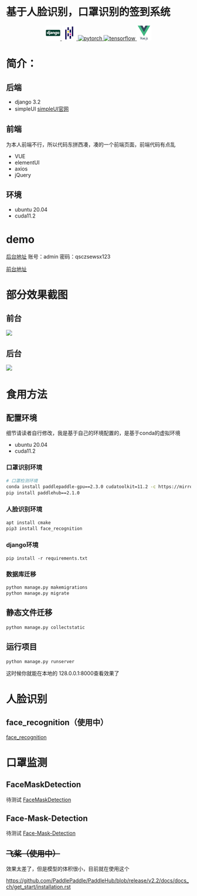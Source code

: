 # 基于人脸识别，口罩识别的签到系统
<p align="center"> <a href="https://www.djangoproject.com/" target="_blank" rel="noreferrer"> 
<img src="https://raw.githubusercontent.com/devicons/devicon/master/icons/django/django-original.svg" alt="django" width="40" height="40"/> </a>  <a href="https://pandas.pydata.org/" target="_blank" rel="noreferrer"> <img src="https://raw.githubusercontent.com/devicons/devicon/2ae2a900d2f041da66e950e4d48052658d850630/icons/pandas/pandas-original.svg" alt="pandas" width="40" height="40"/> </a> <a href="https://pytorch.org/" target="_blank" rel="noreferrer"> <img src="https://www.vectorlogo.zone/logos/pytorch/pytorch-icon.svg" alt="pytorch" width="40" height="40"/> </a> <a href="https://www.tensorflow.org" target="_blank" rel="noreferrer"> <img src="https://www.vectorlogo.zone/logos/tensorflow/tensorflow-icon.svg" alt="tensorflow" width="40" height="40"/> </a> <a href="https://vuejs.org/" target="_blank" rel="noreferrer"> <img src="https://raw.githubusercontent.com/devicons/devicon/master/icons/vuejs/vuejs-original-wordmark.svg" alt="vuejs" width="40" height="40"/> </a> </p>

# 简介：
## 后端
- django 3.2
- simpleUI 
[simpleUI官网](https://simpleui.72wo.com/docs/simpleui/QUICK.htm)

## 前端
为本人前端不行，所以代码东拼西凑，凑的一个前端页面，前端代码有点乱
- VUE
- elementUI
- axios
- jQuery

## 环境
- ubuntu 20.04
- cuda11.2

# demo
[后台地址](https://checkin.coderxiaomo.top/admin)
账号：admin
密码：qsczsewsx123

[前台地址](https://checkin.coderxiaomo.top)

# 部分效果截图

## 前台
![](https://s2.loli.net/2022/06/24/HTxnj8oKOuRzUhE.png)
## 后台
![](https://s2.loli.net/2022/06/24/XKbxDjvIqY4h5p1.png)

# 食用方法
## 配置环境
细节请读者自行修改，我是基于自己的环境配置的，是基于conda的虚拟环境
- ubuntu 20.04
- cuda11.2
### 口罩识别环境
```sh
# 口罩检测环境
conda install paddlepaddle-gpu==2.3.0 cudatoolkit=11.2 -c https://mirrors.tuna.tsinghua.edu.cn/anaconda/cloud/Paddle/ -c conda-forge 
pip install paddlehub==2.1.0


```

### 人脸识别环境
```sh
apt install cmake
pip3 install face_recognition
```
### django环境
```
pip install -r requirements.txt
```

### 数据库迁移
```
python manage.py makemigrations
python manage.py migrate
```
## 静态文件迁移
```
python manage.py collectstatic 
```
## 运行项目
```
python manage.py runserver 
```
这时候你就能在本地的 128.0.0.1:8000查看效果了

# 人脸识别
## face_recognition（使用中）

[face_recognition](https://github.com/ageitgey/face_recognition)

# 口罩监测

## FaceMaskDetection
待测试
[FaceMaskDetection](https://github.com/AIZOOTech/FaceMaskDetection)


## Face-Mask-Detection
待测试
[Face-Mask-Detection](https://github.com/chandrikadeb7/Face-Mask-Detection)

## ~~飞桨（使用中）~~
效果太差了，但是模型的体积很小，目前就在使用这个

https://github.com/PaddlePaddle/PaddleHub/blob/release/v2.2/docs/docs_ch/get_start/installation.rst
